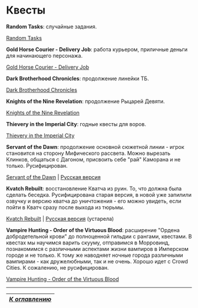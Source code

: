 # Квесты

**Random Tasks**: случайные задания.

[Random Tasks](https://www.nexusmods.com/oblivion/mods/23278/)

**Gold Horse Courier - Delivery Job**: работа курьером, приличные деньги для начинающего персонажа.

[Gold Horse Courier - Delivery Job](https://www.nexusmods.com/oblivion/mods/33191/?)

**Dark Brotherhood Chronicles**: продолжение линейки ТБ.

[Dark Brotherhood Chronicles](http://www.nexusmods.com/oblivion/mods/41090/?)

**Knights of the Nine Revelation**: продолжение Рыцарей Девяти.

[Knights of the Nine Revelation](http://www.nexusmods.com/oblivion/mods/42490/?)

**Thievery in the Imperial City**: годные квесты для воров.

[Thievery in the Imperial City](http://www.nexusmods.com/oblivion/mods/5156/?)

**Servant of the Dawn**: продолжение основной сюжетной линии - игрок становится на сторону Мифического рассвета. Можно вырезать Клинков, общаться с Дагоном, присвоить себе "рай" Каморана и не только. Русифицирован.

[Servant of the Dawn](https://www.nexusmods.com/oblivion/mods/6855/?) | [Русская версия](http://www.fullrest.ru/files/ServantoftheDawn)

**Kvatch Rebuilt**: восстановление Кватча из руин. То, что должна была сделать беседка. Русифицирована старая версия, в новой уже запилили озвучку и версию кватча до уничтожения - его можно увидеть, если пойти в Кватч сразу после выхода из тюрьмы.

[Kvatch Rebuilt](https://www.nexusmods.com/oblivion/mods/15412/?) | [Русская версия](http://tesall.ru/files/file/7704-vosstanovlenie-kvatcha/) (устарела)

**Vampire Hunting - Order of the Virtuous Blood**: расширение "Ордена добродетельной крови" до полноценной гильдии с рангами, квестами. В квестах мы научимся варить скууму, отправимся в Морровинд, познакомимся с различными аспектами жизни вампиров в Имперском городе и не только. К тому же наводняет ночные города различными вампирами - как дружелюбными, так и не очень. Хорошо идет с Crowd Cities. К сожалению, не русифицирован.

[Vampire Hunting - Order of the Virtuous Blood](https://www.nexusmods.com/oblivion/mods/30568/?)

------

|[*К оглавлению*](../Оглавление.md)|
|:---:|
